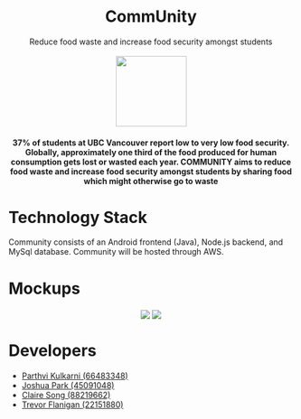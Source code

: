 # <div align="center">CommUnity</div>


<div align="center">Reduce food waste and increase food security amongst students</div>

<br/>

<div align="center"><img src="https://github.com/JoshParkSJ/CommUnity/blob/main/frontend/readme_assets/logos/logo_art.png" width="125" height="125" style="vertical-align:middle"></div>

<div align="center">
<h4>37% of students at UBC Vancouver report low to very low food security. Globally, approximately one third of the food produced for human consumption gets lost or wasted each year. COMMUNITY aims to reduce food waste and increase food security amongst students by sharing food which might otherwise go to waste</h4>
</div>


# Technology Stack

Community consists of an Android frontend (Java), Node.js backend, and MySql database. Community will be hosted through AWS.



# Mockups

<div align="center">
	<img src="https://github.com/JoshParkSJ/CommUnity/blob/main/frontend/readme_assets/mockups/main_day.png" style="vertical-align:middle">
	<img src="https://github.com/JoshParkSJ/CommUnity/blob/main/frontend/readme_assets/mockups/main_night.png"style="vertical-align:middle">
</div>



 # Developers
 - [Parthvi Kulkarni (66483348)](https://github.com/parthvi-kulkarni)
 - [Joshua Park (45091048)](https://github.com/joshparksj)
 - [Claire Song (88219662)](https://github.com/cxsong1)
 - [Trevor Flanigan (22151880)](https://github.com/trevorflanigan)